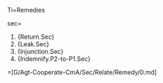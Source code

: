 Ti=Remedies

sec=<ol><li>{Return.Sec}<li>{Leak.Sec}<li>{Injunction.Sec}<li>{Indemnify.P2-to-P1.Sec}</ol>

=[G/Agt-Cooperate-CmA/Sec/Relate/Remedy/0.md]